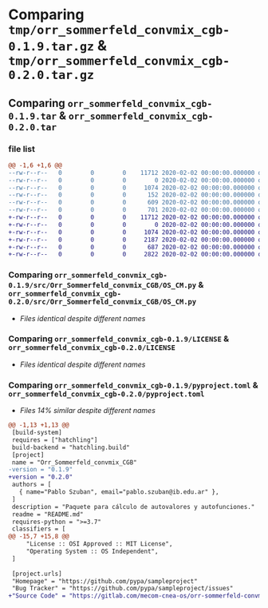 # Comparing `tmp/orr_sommerfeld_convmix_cgb-0.1.9.tar.gz` & `tmp/orr_sommerfeld_convmix_cgb-0.2.0.tar.gz`

## Comparing `orr_sommerfeld_convmix_cgb-0.1.9.tar` & `orr_sommerfeld_convmix_cgb-0.2.0.tar`

### file list

```diff
@@ -1,6 +1,6 @@
--rw-r--r--   0        0        0    11712 2020-02-02 00:00:00.000000 orr_sommerfeld_convmix_cgb-0.1.9/src/Orr_Sommerfeld_convmix_CGB/OS_CM.py
--rw-r--r--   0        0        0        0 2020-02-02 00:00:00.000000 orr_sommerfeld_convmix_cgb-0.1.9/src/Orr_Sommerfeld_convmix_CGB/__init__.py
--rw-r--r--   0        0        0     1074 2020-02-02 00:00:00.000000 orr_sommerfeld_convmix_cgb-0.1.9/LICENSE
--rw-r--r--   0        0        0      152 2020-02-02 00:00:00.000000 orr_sommerfeld_convmix_cgb-0.1.9/README.md
--rw-r--r--   0        0        0      609 2020-02-02 00:00:00.000000 orr_sommerfeld_convmix_cgb-0.1.9/pyproject.toml
--rw-r--r--   0        0        0      701 2020-02-02 00:00:00.000000 orr_sommerfeld_convmix_cgb-0.1.9/PKG-INFO
+-rw-r--r--   0        0        0    11712 2020-02-02 00:00:00.000000 orr_sommerfeld_convmix_cgb-0.2.0/src/Orr_Sommerfeld_convmix_CGB/OS_CM.py
+-rw-r--r--   0        0        0        0 2020-02-02 00:00:00.000000 orr_sommerfeld_convmix_cgb-0.2.0/src/Orr_Sommerfeld_convmix_CGB/__init__.py
+-rw-r--r--   0        0        0     1074 2020-02-02 00:00:00.000000 orr_sommerfeld_convmix_cgb-0.2.0/LICENSE
+-rw-r--r--   0        0        0     2187 2020-02-02 00:00:00.000000 orr_sommerfeld_convmix_cgb-0.2.0/README.md
+-rw-r--r--   0        0        0      687 2020-02-02 00:00:00.000000 orr_sommerfeld_convmix_cgb-0.2.0/pyproject.toml
+-rw-r--r--   0        0        0     2822 2020-02-02 00:00:00.000000 orr_sommerfeld_convmix_cgb-0.2.0/PKG-INFO
```

### Comparing `orr_sommerfeld_convmix_cgb-0.1.9/src/Orr_Sommerfeld_convmix_CGB/OS_CM.py` & `orr_sommerfeld_convmix_cgb-0.2.0/src/Orr_Sommerfeld_convmix_CGB/OS_CM.py`

 * *Files identical despite different names*

### Comparing `orr_sommerfeld_convmix_cgb-0.1.9/LICENSE` & `orr_sommerfeld_convmix_cgb-0.2.0/LICENSE`

 * *Files identical despite different names*

### Comparing `orr_sommerfeld_convmix_cgb-0.1.9/pyproject.toml` & `orr_sommerfeld_convmix_cgb-0.2.0/pyproject.toml`

 * *Files 14% similar despite different names*

```diff
@@ -1,13 +1,13 @@
 [build-system]
 requires = ["hatchling"]
 build-backend = "hatchling.build"
 [project]
 name = "Orr_Sommerfeld_convmix_CGB"
-version = "0.1.9"
+version = "0.2.0"
 authors = [
   { name="Pablo Szuban", email="pablo.szuban@ib.edu.ar" },
 ]
 description = "Paquete para cálculo de autovalores y autofunciones."
 readme = "README.md"
 requires-python = ">=3.7"
 classifiers = [
@@ -15,7 +15,8 @@
     "License :: OSI Approved :: MIT License",
     "Operating System :: OS Independent",
 ]
 
 [project.urls]
 "Homepage" = "https://github.com/pypa/sampleproject"
 "Bug Tracker" = "https://github.com/pypa/sampleproject/issues"
+"Source Code" = "https://gitlab.com/mecom-cnea-os/orr-sommerfeld-convmix-cgb"
```

